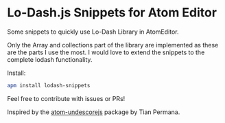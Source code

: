 # Lo-Dash.js Snippets for Atom Editor

Some snippets to quickly use Lo-Dash Library in AtomEditor.

Only the Array and collections part of the library are implemented as these are
the parts I use the most. I would love to extend the snippets to the complete
lodash functionality.

Install:
```bash
apm install lodash-snippets
```
Feel free to contribute with issues or PRs!

Inspired by the [atom-undescorejs](https://github.com/tianpermana/atom-underscorejs) package by Tian Permana.

